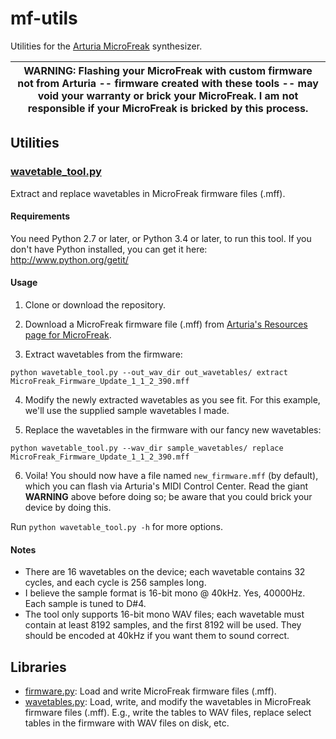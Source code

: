 # mf-utils

Utilities for the [Arturia MicroFreak](https://www.arturia.com/products/hardware-synths/microfreak) synthesizer.

| WARNING: Flashing your MicroFreak with custom firmware not from Arturia -- firmware created with these tools -- may void your warranty or brick your MicroFreak. I am not responsible if your MicroFreak is bricked by this process. |
| --- |

## Utilities

### [wavetable_tool.py](https://github.com/dcower/mf-utils/blob/master/wavetable_tool.py)
Extract and replace wavetables in MicroFreak firmware files (.mff).

#### Requirements
You need Python 2.7 or later, or Python 3.4 or later, to run this tool. If you don't have Python installed, you can get it here: http://www.python.org/getit/

#### Usage
1. Clone or download the repository.

2. Download a MicroFreak firmware file (.mff) from [Arturia's Resources page for MicroFreak](https://www.arturia.com/products/hardware-synths/microfreak/resources).

3. Extract wavetables from the firmware:

```
python wavetable_tool.py --out_wav_dir out_wavetables/ extract MicroFreak_Firmware_Update_1_1_2_390.mff
```

4. Modify the newly extracted wavetables as you see fit. For this example, we'll use the supplied sample wavetables I made.

5. Replace the wavetables in the firmware with our fancy new wavetables:

```
python wavetable_tool.py --wav_dir sample_wavetables/ replace MicroFreak_Firmware_Update_1_1_2_390.mff
```

6. Voila! You should now have a file named `new_firmware.mff` (by default), which you can flash via Arturia's MIDI Control Center. Read the giant **WARNING** above before doing so; be aware that you could brick your device by doing this.

Run `python wavetable_tool.py -h` for more options.

#### Notes
* There are 16 wavetables on the device; each wavetable contains 32 cycles, and each cycle is 256 samples long.
* I believe the sample format is 16-bit mono @ 40kHz. Yes, 40000Hz. Each sample is tuned to D#4.
* The tool only supports 16-bit mono WAV files; each wavetable must contain at least 8192 samples, and the first 8192 will be used. They should be encoded at 40kHz if you want them to sound correct.

## Libraries

* [firmware.py](https://github.com/dcower/mf-utils/blob/master/firmware.py): Load and write MicroFreak firmware files (.mff).
* [wavetables.py](https://github.com/dcower/mf-utils/blob/master/wavetables.py): Load, write, and modify the wavetables in MicroFreak firmware files (.mff). E.g., write the tables to WAV files, replace select tables in the firmware with WAV files on disk, etc.
